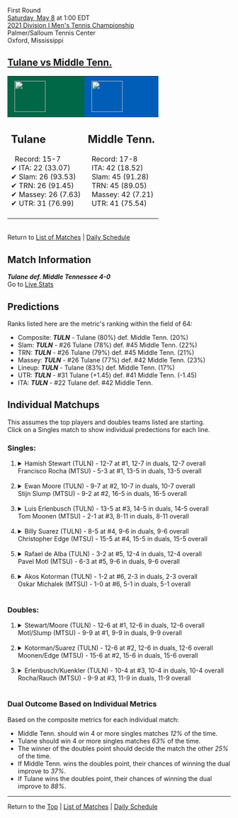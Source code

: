 First Round[](#top)<a name="top"></a>  
[Saturday, May 8](../../schedule/05-08.md) at 1:00 EDT  
[2021 Division I Men's Tennis Championship](../index.md)  
Palmer/Salloum Tennis Center  
Oxford, Mississippi  
## [Tulane vs Middle Tenn.](https://www.ncaa.com/game/5833399)  

<table><tr style="background-color: #d9d9d9 !important"><td style="background-color: #006747 !important"><img src="https://www.ncaa.com/sites/default/files/images/logos/schools/t/tulane.70.png" width="70" height="70" style="padding: 8px;" /></td><td style="background-color: #005EB8 !important"><img src="https://www.ncaa.com/sites/default/files/images/logos/schools/m/middle-tenn.70.png" width="70" height="70" style="padding: 8px;" /></td></tr><tr>
<td>  

<h2>Tulane</h2>  
&nbsp; Record: 15-7<br>  
&#10004; ITA: 22 (33.07)<br>  
&#10004; Slam: 26 (93.53)<br>  
&#10004; TRN: 26 (91.45)<br>  
&#10004; Massey: 26 (7.63)<br>  
&#10004; UTR: 31 (76.99)<br>  
<br>  

</td>
<td>  

<h2>Middle Tenn.</h2>  
&nbsp; Record: 17-8<br>  
&nbsp; ITA: 42 (18.52)<br>  
&nbsp; Slam: 45 (91.28)<br>  
&nbsp; TRN: 45 (89.05)<br>  
&nbsp; Massey: 42 (7.21)<br>  
&nbsp; UTR: 41 (75.54)<br>  
<br>  

</td>
</tr></table>  


<br>Return to [List of Matches](../index.md) &#124; [Daily Schedule](../../schedule/05-08.md)

## Match Information  
***Tulane def. Middle Tennessee 4-0***  
Go to [Live Stats](https://olemisssports.com/sports/2021/4/29/live-video-scoring.aspx)  

## Predictions  

Ranks listed here are the metric's ranking within the field of 64:  
- Composite: ***TULN*** - Tulane (80%) def. Middle Tenn. (20%)  
- Slam: ***TULN*** - #26 Tulane (78%) def. #45 Middle Tenn. (22%)  
- TRN: ***TULN*** - #26 Tulane (79%) def. #45 Middle Tenn. (21%)  
- Massey: ***TULN*** - #26 Tulane (77%) def. #42 Middle Tenn. (23%)  
- Lineup: ***TULN*** - Tulane (83%) def. Middle Tenn. (17%)  
- UTR: ***TULN*** - #31 Tulane (+1.45) def. #41 Middle Tenn. (-1.45)  
- ITA: ***TULN*** - #22 Tulane def. #42 Middle Tenn.  

## Individual Matchups  
This assumes the top players and doubles teams listed are starting.  
Click on a Singles match to show individual predections for each line.  

### Singles:  

<ol>
<li><details>
<summary markdown="span">Hamish Stewart (TULN) - 12-7 at #1, 12-7 in duals, 12-7 overall<br>Francisco Rocha (MTSU) - 5-3 at #1, 13-5 in duals, 13-5 overall</summary>
<h4>Predictions</h4><ul>
<li>Composite: <b><i>TULN</i></b> - Stewart (74%) def. Rocha (26%)</li>  
<li>Slam: <b><i>TULN</i></b> - Stewart (72%) def. Rocha (28%)</li>  
<li>TRN: <b><i>TULN</i></b> - Stewart (65%) def. Rocha (35%)</li>  
<li>Massey: <b><i>TULN</i></b> - Stewart (75%) def. Rocha (25%)</li>  
<li>UTR: <b><i>TULN</i></b> - Stewart (85%) def. Rocha (15%)</li>  
<li>ITA: <b><i>TULN</i></b> - Stewart (22.58) def. Rocha (14.55)</li>  
</ul>
</details>&nbsp;</li>
<li><details>
<summary markdown="span">Ewan Moore (TULN) - 9-7 at #2, 10-7 in duals, 10-7 overall<br>Stijn Slump (MTSU) - 9-2 at #2, 16-5 in duals, 16-5 overall</summary>
<h4>Predictions</h4><ul>
<li>Composite: <b><i>TULN</i></b> - Moore (67%) def. Slump (33%)</li>  
<li>Slam: <b><i>TULN</i></b> - Moore (70%) def. Slump (30%)</li>  
<li>TRN: <b><i>TULN</i></b> - Moore (60%) def. Slump (40%)</li>  
<li>Massey: <b><i>TULN</i></b> - Moore (59%) def. Slump (41%)</li>  
<li>UTR: <b><i>TULN</i></b> - Moore (78%) def. Slump (22%)</li>  
<li>ITA: <b><i>MTSU</i></b> - Slump (3.60) def. Moore (3.08)</li>  
</ul>
</details>&nbsp;</li>
<li><details>
<summary markdown="span">Luis Erlenbusch (TULN) - 13-5 at #3, 14-5 in duals, 14-5 overall<br>Tom Moonen (MTSU) - 2-1 at #3, 8-11 in duals, 8-11 overall</summary>
<h4>Predictions</h4><ul>
<li>Composite: <b><i>TULN</i></b> - Erlenbusch (83%) def. Moonen (17%)</li>  
<li>Slam: <b><i>TULN</i></b> - Erlenbusch (74%) def. Moonen (26%)</li>  
<li>TRN: <b><i>TULN</i></b> - Erlenbusch (84%) def. Moonen (16%)</li>  
<li>Massey: <b><i>TULN</i></b> - Erlenbusch (88%) def. Moonen (12%)</li>  
<li>UTR: <b><i>TULN</i></b> - Erlenbusch (86%) def. Moonen (14%)</li>  
<li>ITA: <b><i>TULN</i></b> - Erlenbusch (4.16) def. Moonen (1.88)</li>  
</ul>
</details>&nbsp;</li>
<li><details>
<summary markdown="span">Billy Suarez (TULN) - 8-5 at #4, 9-6 in duals, 9-6 overall<br>Christopher Edge (MTSU) - 15-5 at #4, 15-5 in duals, 15-5 overall</summary>
<h4>Predictions</h4><ul>
<li>Composite: <b><i>TULN</i></b> - Suarez (56%) def. Edge (44%)</li>  
<li>Slam: <b><i>TULN</i></b> - Suarez (54%) def. Edge (46%)</li>  
<li>TRN: <b><i>TULN</i></b> - Suarez (66%) def. Edge (34%)</li>  
<li>Massey: <b><i>TULN</i></b> - Suarez (51%) def. Edge (49%)</li>  
<li>UTR: <b><i>TULN</i></b> - Suarez (56%) def. Edge (44%)</li>  
<li>ITA: <b><i>MTSU</i></b> - Edge (4.29) def. Suarez (2.40)</li>  
</ul>
</details>&nbsp;</li>
<li><details>
<summary markdown="span">Rafael de Alba (TULN) - 3-2 at #5, 12-4 in duals, 12-4 overall<br>Pavel Motl (MTSU) - 6-3 at #5, 9-6 in duals, 9-6 overall</summary>
<h4>Predictions</h4><ul>
<li>Composite: <b><i>TULN</i></b> - Alba (65%) def. Motl (35%)</li>  
<li>Slam: <b><i>TULN</i></b> - Alba (58%) def. Motl (42%)</li>  
<li>TRN: <b><i>TULN</i></b> - Alba (68%) def. Motl (32%)</li>  
<li>Massey: <b><i>TULN</i></b> - Alba (69%) def. Motl (31%)</li>  
<li>UTR: <b><i>TULN</i></b> - Alba (67%) def. Motl (33%)</li>  
<li>ITA: <b><i>TULN</i></b> - Alba (2.39) def. Motl (1.44)</li>  
</ul>
</details>&nbsp;</li>
<li><details>
<summary markdown="span">Akos Kotorman (TULN) - 1-2 at #6, 2-3 in duals, 2-3 overall<br>Oskar Michalek (MTSU) - 1-0 at #6, 5-1 in duals, 5-1 overall</summary>
<h4>Predictions</h4><ul>
<li>Composite: <b><i>MTSU</i></b> - Michalek (63%) def. Kotorman (37%)</li>  
<li>Slam: <b><i>MTSU</i></b> - Michalek (58%) def. Kotorman (42%)</li>  
<li>TRN: <b><i>TULN</i></b> - Kotorman (57%) def. Michalek (43%)</li>  
<li>Massey: <b><i>MTSU</i></b> - Michalek (70%) def. Kotorman (30%)</li>  
<li>UTR: <b><i>MTSU</i></b> - Michalek (82%) def. Kotorman (18%)</li>  
<li>ITA: <b><i>MTSU</i></b> - Michalek (1.92) def. Kotorman (0.00)</li>  
</ul>
</details>&nbsp;</li>
</ol>

### Doubles:  

<ol>
<li><details>
<summary markdown="span">Stewart/Moore (TULN) - 12-6 at #1, 12-6 in duals, 12-6 overall<br>Motl/Slump (MTSU) - 9-9 at #1, 9-9 in duals, 9-9 overall</summary>
<br>Sorry, we don't have any metrics for this match
</details>&nbsp;</li>
<li><details>
<summary markdown="span">Kotorman/Suarez (TULN) - 12-6 at #2, 12-6 in duals, 12-6 overall<br>Moonen/Edge (MTSU) - 15-6 at #2, 15-6 in duals, 15-6 overall</summary>
<br>Sorry, we don't have any metrics for this match
</details>&nbsp;</li>
<li><details>
<summary markdown="span">Erlenbusch/Kuenkler (TULN) - 10-4 at #3, 10-4 in duals, 10-4 overall<br>Rocha/Rauch (MTSU) - 9-9 at #3, 11-9 in duals, 11-9 overall</summary>
<br>Sorry, we don't have any metrics for this match
</details>&nbsp;</li>
</ol>

### Dual Outcome Based on Individual Metrics  
  
Based on the composite metrics for each individual match:  
- Middle Tenn. should win 4 or more singles matches *12%* of the time.  
- Tulane should win 4 or more singles matches *63%* of the time.  
- The winner of the doubles point should decide the match the other *25%* of the time.  
- If Middle Tenn. wins the doubles point, their chances of winning the dual improve to *37%*.  
- If Tulane wins the doubles point, their chances of winning the dual improve to *88%*.  
  
------

Return to the [Top](#top) &#124; [List of Matches](../index.md) &#124; [Daily Schedule](../../schedule/05-08.md)  
